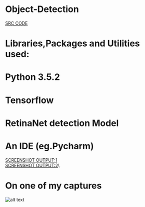 # Object-Detection
[SRC CODE](https://github.com/shashank077/Object-Detection/blob/master/Firstdetection.py)
# Libraries,Packages and Utilities used:
# Python 3.5.2
# Tensorflow
# RetinaNet detection Model
# An IDE (eg.Pycharm)
[SCREENSHOT OUTPUT:1](https://github.com/shashank077/Object-Detection/blob/master/Screenshot%20(122).png)\
[SCREENSHOT OUTPUT:2](https://github.com/shashank077/Object-Detection/blob/master/Screenshot%20(122).png)\
# On one of my captures
![alt text](https://github.com/shashank077/Object-Detection/blob/master/imagenew.jpg)
